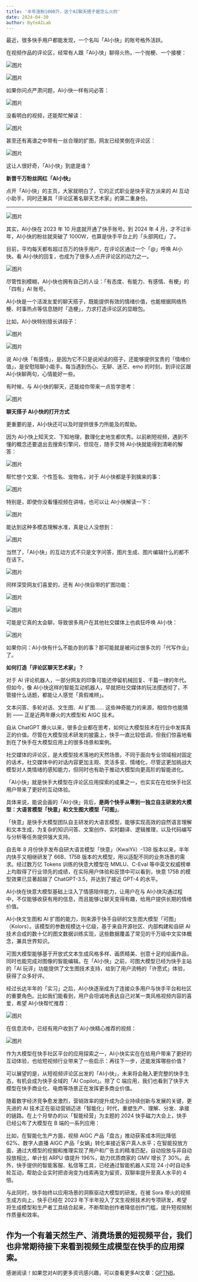 ```yaml
---
title: '半年涨粉1000万，这个AI聊天搭子是怎么火的'
date: 2024-04-30
author: ByteAILab
---
```


最近，很多快手用户都能发现，一个名叫「AI小快」的账号格外活跃。

在视频作品的评论区，经常有人跟「AI小快」聊得火热，一个抛梗、一个接梗：

![图片](https://image.jiqizhixin.com/uploads/editor/d71cb4bb-7798-4401-aa5c-7afe58218e4b/640.png)

![图片](https://image.jiqizhixin.com/uploads/editor/970f187f-38e2-475a-99d5-e4d8e885d15c/640.png)

如果你问点严肃问题，AI小快一样有问必答：

![图片](https://image.jiqizhixin.com/uploads/editor/8c7c86c3-61a5-4464-8002-9d5e7d49f6cb/640.png)

没看明白的视频，还能帮忙解读：

![图片](https://image.jiqizhixin.com/uploads/editor/23b9c926-2d58-4ec8-aac8-84955ebef0fe/640.png)

甚至还有离谱之中带有一丝合理的扩图，网友已经笑倒在评论区：

![图片](https://image.jiqizhixin.com/uploads/editor/628702a6-5e1e-4c21-b3fd-f9a6d40c52b9/640.png)

这让人很好奇，「AI小快」到底是谁？

**新晋千万粉丝网红「AI小快」**

点开「AI小快」的主页，大家就明白了，它的正式职业是快手官方派来的 AI 互动小助手，同时还兼具「评论区著名聊天艺术家」的第二重身份。

---


![图片](https://image.jiqizhixin.com/uploads/editor/9fa5ecc8-7289-40ef-b98b-e90ef49be863/640.png)

其实，AI小快在 2023 年 10 月底就开通了快手账号。到 2024 年 4 月，才不过半年，AI小快的粉丝就突破了 1000W，也算是快手平台上的「头部网红」了。

目前，平均每天都有超过百万的快手用户，在评论区通过一个「@」呼唤 AI小快。看 AI小快的回复，也成为了很多人点开评论区的动力之一。

![图片](https://image.jiqizhixin.com/uploads/editor/4e456ffd-ef9a-42d0-b024-eef245b88119/640.png)

尽管性别模糊，AI小快也拥有自己的人设：「有态度、有能力、有感情、有梗」的「四有」AI 账号。

AI小快是一个活泼友爱的聊天搭子，既能提供有效的情绪价值，也能根据网络热梗、时事热点等信息随时「造梗」，力求打造评论区的显眼包。

比如，AI小快特别擅长讲段子：

![图片](https://image.jiqizhixin.com/uploads/editor/f850a4bd-ec9d-41e9-bd64-430e92878309/640.png)

![图片](https://image.jiqizhixin.com/uploads/editor/aff25cdb-f2e1-4faf-a52c-09e0dd3a46b6/640.png)

说 AI小快「有感情」，是因为它不只是说闲话的搭子，还能够提供宝贵的「情绪价值」，是安慰陪聊小能手。每当遇到伤心、无聊、迷茫、emo 的时刻，到评论区跟 AI小快聊两句，心情能好一些。

有时候，与 AI小快的聊天，还能给你带来一点哲学思考：

![图片](https://image.jiqizhixin.com/uploads/editor/4b06d88b-e713-4b1e-a72f-9bbc42362b7e/640.png)

**聊天搭子 AI小快的打开方式**

更重要的是，AI小快还可以及时提供很多力所能及的帮助。

因为 AI小快上知天文、下知地理，数理化史地生都优秀。以前刷短视频，遇到不懂的概念还要退出去搜索引擎问，但现在，随手艾特 AI小快就能得到清晰的解答：

![图片](https://image.jiqizhixin.com/uploads/editor/d0cd547b-f883-4c47-b018-5952e77b59f0/640.png)

帮忙想个文案、个性签名、宠物名，对于 AI小快都是手到擒来的事：

![图片](https://image.jiqizhixin.com/uploads/editor/10a2a1f8-0281-45a9-8f6a-3c8c2bcfd6e2/640.png)

特别是，即使你没看懂视频在讲啥，也可以让 AI小快解读一下：

![图片](https://image.jiqizhixin.com/uploads/editor/58fe1c14-425e-4ac8-9816-c4d698a33bf1/640.png)

能达到这种多模态理解水准，真是让人没想到：

![图片](https://image.jiqizhixin.com/uploads/editor/50471842-8880-487b-84cd-b720965da576/640.png)

当然了，「AI小快」的互动方式不只是文字问答，图片生成、图片编辑什么的都不在话下。 

![图片](https://image.jiqizhixin.com/uploads/editor/515d3c53-d915-4cc0-9b34-7670277f1aaa/640.png)

同样深受网友们喜爱的，还有 AI小快自带的扩图功能：

![图片](https://image.jiqizhixin.com/uploads/editor/dff55705-16aa-4a4c-9375-43f59ebd88df/640.png)

![图片](https://image.jiqizhixin.com/uploads/editor/e1c6ebbf-5764-4cf7-b813-69dc8eecf293/640.png)

可能是它真的太会聊，导致很多用户在其他社交媒体上也疯狂呼唤 AI小快：

![图片](https://image.jiqizhixin.com/uploads/editor/8ee491f4-4600-4e46-becf-4b120ec91417/640.png)

如果你问：AI小快有什么不能办到的事？那可能就是被问过很多次的「代写作业」了。

**如何打造「评论区聊天艺术家」？**

对于 AI 评论机器人，一部分网友的印象可能还停留机械回复、千篇一律的年代。但如今，像 AI小快这样的智能互动机器人，早就把社交媒体的玩法摸透彻了，不管接什么话题，都能让人感觉「真假难辨」。

文本问答、多轮对话、文生图、AI 扩图…… 这些神奇能力的来源，相信你也能猜到 —— 正是近两年爆火的大模型和 AIGC 技术。

自从 ChatGPT 爆火以来，很多企业都在思考，如何让大模型技术在行业中发挥真正的价值。尽管在大模型技术研发的披露上，快手一直比较低调，但我们惊喜地看到在了快手在大模型应用上的很多场景和案例。

社交媒体的评论区，是大模型技术落地的天然场景。不同于面向专业领域相对固定的话术，社交媒体中的对话内容更加主观、灵活多变、情绪化，尽管这更加挑战大模型对人类情绪的感知能力，但同时也有助于推动大模型向更高阶的智能进化。

「AI小快」就是快手大模型在评论区应用探索的成果之一，也实实在在给快手社区用户带来了更好的互动体验。

具体来说，能说会画的「AI小快」背后，**是两个快手从零到一独立自主研发的大模型：大语言模型「快意」和文生图大模型「可图」**。

「快意」是快手大模型团队自主研发的大语言模型，能够实现高效的自然语言理解和文本生成，为复杂的知识问答、文案创作、实时翻译、逻辑推理，以及代码编写与分析等任务提供强大支持。

自去年 8 月份快手发布自研大语言模型「快意」（KwaiYii）-13B 版本以来，半年内快手又相继研发了 66B、175B 版本的大模型，用以适配不同的业务场景的需求。经过数万亿 Tokens 训练的快意大模型在 MMLU、C-Eval 等中英文权威榜单上均取得了行业领先的成绩，在实际用户体验和反馈中可以看到，快意 175B 的模型效果已显著超越了 ChatGPT-3.5，并达到了接近 GPT-4 的水平。

AI小快在快意大模型基础上注入了情感陪伴能力，让用户在与 AI小快沟通过程中，不仅能够收获有用的信息，而且能够让聊天变得有趣，给用户提供长期的情绪价值。

AI小快文生图和 AI 扩图的能力，则来源于快手自研的文生图大模型「可图」（Kolors）。该模型的参数规模达十亿级，基于来自开源社区、内部构建和自研 AI 技术合成的数十亿的图文数据训练实现，这些数据覆盖了常见的千万级中文实体概念，兼具世界知识。

可图大模型能够基于开放式文本生成风格多样、画质精美、创意十足的绘画作品，同时也能完成对图像的智能编辑。在「AI小快」之前，可图大模型已经为快手主站的「AI 玩评」功能提供了文生图技术支持，给到了用户流畅的「许愿式」体验，获得了众多好评。

经过长达半年的「实习」之后，AI小快逐渐成为了连接众多用户与快手平台和社区的重要角色。比如我们能看到，用户会坦诚地表达自己对某一类风格视频内容的喜爱，希望 AI小快帮忙推荐：

![图片](https://image.jiqizhixin.com/uploads/editor/9191cb94-3fdc-4553-8ca3-2c762e5c4ce9/640.png)

在信息流中，已经有用户收到了 AI小快精心推荐的视频：

![图片](https://image.jiqizhixin.com/uploads/editor/ebc74589-70a8-4180-b253-79295dc90e57/640.png)

作为大模型在快手社区平台的应用探索之一，AI小快实实在在给用户带来了更好的互动体验，也给短视频行业带来了一些启示：再往下一步，还能发挥哪些价值？

可以展望的是，从短视频评论区出发的「AI小快」，未来将会融入更完整的快手生态，有机会成为快手全域的「AI Copilot」。除了 C 端应用，我们也看到了快手大模型在快手商业化、电商等场景正在发挥更多商业价值。

随着数字经济竞争愈发激烈，营销效率的提升成为企业持续创新与发展的关键，更先进的 AI 技术正在驱动营销迈进「智能化」时代，重塑生产、理解、分发、承接的链路。在上个月举办的以「智能经营」为主题的 2024 快手磁力大会上，快手已经公布了大模型在 B 端的一系列应用：

比如，在智能化生产方面，视频 AIGC 产品「盘古」推动获客成本同比降低 62%、数字人直播 AIGC 产品「女娲」转化率接近客户真人水平；在智能投放方面，通过大模型的挖掘和推理实现了用户和广告主的精准匹配，自动投放与非自动投放相比，单计划 ARPU 值提升 196%，助力优质商家的 GMV 增长了 30%。此外，快手提供的智能客服、私信等工具，已经通过智能机器人实现 24 小时自动多轮互动，帮助企业实时把咨询变为线索再变为留资，双聊率提升至真人水平的 4 倍。

与此同时，快手始终以应用场景的洞察驱动大模型的研发。在被 Sora 带火的视频生成方向上，快手已经在 2023 年下半年投入了文生视频技术的专项研发，希望将生成模型和生产者工具结合起来，不断帮助创作者降低创作门槛，提升短视频制作质量和效率。

作为一个有着天然生产、消费场景的短视频平台，我们也非常期待接下来看到视频生成模型在快手的应用探索。
---
感谢阅读！如果您对AI的更多资讯感兴趣，可以查看更多AI文章：[GPTNB](https://gptnb.com)。